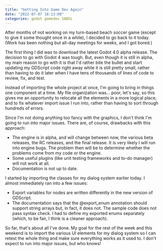 ```yaml
---
title: "Getting Into Game Dev Again"
date: "2022-07-07 18:13:08"
categories: godot gamedev SABSL
---
```

After months of not working on my turn-based beach soccer game (except to give it some thought once in a while), I decided to go back to it today. (Work has been nothing but all-day meetings for weeks, and I got bored.)

The first thing I did was to download the latest Godot 4.0 alpha release. The decision to go with Godot 4 was tough. But, even though it is still in alpha, my main reason to go with it is that I'd rather bite the bullet and start updating my GDScript code right away while it is still pretty small, rather than having to do it later when I have tens of thousands of lines of code to review, fix, and test.

Instead of importing the whole project at once, I'm going to bring in things one component at a time. My file organization was… poor, let's say, so this gives me an opportunity to relocate all the elements in a more logical place, and to fix whatever import issue I run into, rather than having to sort through hundreds of errors.

Since I'm not doing anything too fancy with the graphics, I don't think I'm going to run into major issues. There are, of course, drawbacks with this approach:
- The engine is in alpha, and will change between now, the various beta releases, the RC releases, and the final release. It is very likely I will run into engine bugs. The problem then will be to determine whether the problems come from my code or the engine.
- Some useful plugins (like unit testing frameworks and to-do manager) will not work at all.
- Documentation is not up to date.

I started by importing the classes for my dialog system earlier today. I almost immediately ran into a few issues:
- Export variables for nodes are written differently in the new version of GDScript.
- The documentation says that the @export_enum annotation should support string arrays but, in fact, it does not. The sample code does not pass syntax check. I had to define my exported enums separately (which, to be fair, I think is a cleaner approach).

So far, that's about all I've done. My goal for the rest of the week and this weekend is to import the various UI elements for my dialog system so I can retest the whole thing and make sure everything works as it used to. I don't expect to run into major issues, but who knows!